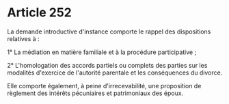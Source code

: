 # Article 252

La demande introductive d'instance comporte le rappel des dispositions relatives à :

1° La médiation en matière familiale et à la procédure participative ;

2° L'homologation des accords partiels ou complets des parties sur les modalités d'exercice de l'autorité parentale et les conséquences du divorce.

Elle comporte également, à peine d'irrecevabilité, une proposition de règlement des intérêts pécuniaires et patrimoniaux des époux.
